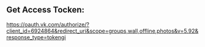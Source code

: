 ## Get Access Tocken:

https://oauth.vk.com/authorize/?client_id=6924864&redirect_uri&scope=groups,wall,offline,photos&v=5.92&response_type=tokengi